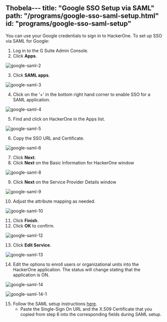 Thobela---
title: "Google SSO Setup via SAML"
path: "/programs/google-sso-saml-setup.html"
id: "programs/google-sso-saml-setup"
---

You can use your Google credentials to sign in to HackerOne. To set up SSO via SAML for Google:

1. Log in to the G Suite Admin Console.
2. Click <b>Apps</b>.

![google-saml-2](./images/google-saml-2.png)

3. Click <b>SAML apps</b>.

![google-saml-3](./images/google-saml-3.png)

4. Click on the '+' in the bottom right hand corner to enable SSO for a SAML application.  

![google-saml-4](./images/google-saml-4.png)

5. Find and click on HackerOne in the Apps list.

![google-saml-5](./images/google-saml-5.png)

6. Copy the SSO URL and Certificate.

![google-saml-6](./images/google-saml-6.png)

7. Click <b>Next</b>.
8. Click <b>Next</b> on the Basic Information for HackerOne window

![google-saml-8](./images/google-saml-8.png)

9. Click <b>Next</b> on the Service Provider Details window

![google-saml-9](./images/google-saml-9.png)

10. Adjust the attribute mapping as needed.

![google-saml-10](./images/google-saml-10.png)

11. Click <b>Finish</b>.
12. Click <b>OK</b> to confirm.

![google-saml-12](./images/google-saml-12.png)

13. Click <b>Edit Service</b>.

![google-saml-13](./images/google-saml-13.png)

14. Edit the options to enroll users or organizational units into the HackerOne application. The status will change stating that the application is ON.

![google-saml-14](./images/google-saml-14.png)

![google-saml-14-1](./images/google-saml-14-1.png)

15. Follow the SAML setup instructions [here](https://docs.hackerone.com/programs/single-sign-on-sso-via-saml.html).<br><ul><li>Paste the Single-Sign On URL and the X.509 Certificate that you copied from step 6 into the corresponding fields during SAML setup.</li></ul></br>
